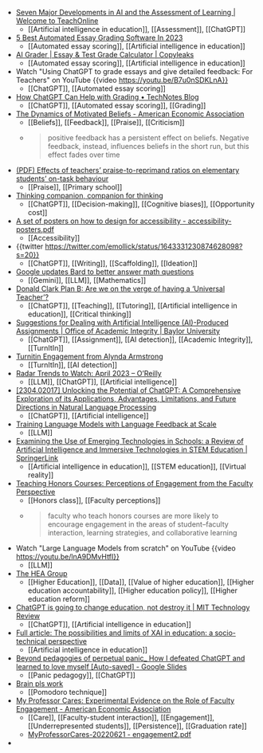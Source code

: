 - [Seven Major Developments in AI and the Assessment of Learning | Welcome to TeachOnline](https://teachonline.ca/tools-trends/seven-major-developments-ai-and-assessment-learning)
	- [[Artificial intelligence in education]], [[Assessment]], [[ChatGPT]]
- [5 Best Automated Essay Grading Software In 2023](https://windowsreport.com/automated-essay-grading-software/)
	- [[Automated essay scoring]], [[Artificial intelligence in education]]
- [AI Grader | Essay & Test Grade Calculator | Copyleaks](https://copyleaks.com/ai-grader)
	- [[Automated essay scoring]], [[Artificial intelligence in education]]
- Watch "Using ChatGPT to grade essays and give detailed feedback: For Teachers" on YouTube {{video https://youtu.be/B7u0nSDKLnA}}
	- [[ChatGPT]], [[Automated essay scoring]]
- [How ChatGPT Can Help with Grading • TechNotes Blog](https://blog.tcea.org/chatgpt-grading/)
	- [[ChatGPT]], [[Automated essay scoring]], [[Grading]]
- [The Dynamics of Motivated Beliefs - American Economic Association](https://www.aeaweb.org/articles?id=10.1257/aer.20180728)
	- [[Beliefs]], [[Feedback]], [[Praise]], [[Criticism]]
	- >positive feedback has a persistent effect on beliefs. Negative feedback, instead, influences beliefs in the short run, but this effect fades over time
- [(PDF) Effects of teachers’ praise-to-reprimand ratios on elementary students’ on-task behaviour](https://www.researchgate.net/publication/338900586_Effects_of_teachers'_praise-to-reprimand_ratios_on_elementary_students'_on-task_behaviour)
	- [[Praise]], [[Primary school]]
- [Thinking companion, companion for thinking](https://oneusefulthing.substack.com/p/thinking-companion-companion-for)
	- [[ChatGPT]], [[Decision-making]], [[Cognitive biases]], [[Opportunity cost]]
- [A set of posters on how to design for accessibility - accessibility-posters.pdf](https://ukhomeoffice.github.io/accessibility-posters/posters/accessibility-posters.pdf)
	- [[Accessibility]]
- {{twitter https://twitter.com/emollick/status/1643331230874628098?s=20}}
	- [[ChatGPT]], [[Writing]], [[Scaffolding]], [[Ideation]]
- [Google updates Bard to better answer math questions](https://9to5google.com/2023/03/31/google-bard-math/)
	- [[Gemini]], [[LLM]], [[Mathematics]]
- [Donald Clark Plan B: Are we on the verge of having a ‘Universal Teacher’?](https://donaldclarkplanb.blogspot.com/2023/04/are-we-on-verge-of-having-universal.html?m=1)
	- [[ChatGPT]], [[Teaching]], [[Tutoring]], [[Artificial intelligence in education]], [[Critical thinking]]
- [Suggestions for Dealing with Artificial Intelligence (AI)-Produced Assignments | Office of Academic Integrity | Baylor University](https://honorcode.web.baylor.edu/academic-integrity-office/faculty-resources/suggestions-dealing-artificial-intelligence-ai-produced)
	- [[ChatGPT]], [[Assignment]], [[AI detection]], [[Academic Integrity]], [[TurnItIn]]
- [Turnitin Engagement from Alynda Armstrong](https://view-su2.highspot.com/viewer/642b04fb54a21200001d962a)
	- [[TurnItIn]], [[AI detection]]
- [Radar Trends to Watch: April 2023 – O’Reilly](https://www.oreilly.com/radar/radar-trends-to-watch-april-2023/)
	- [[LLM]], [[ChatGPT]], [[Artificial intelligence]]
- [[2304.02017] Unlocking the Potential of ChatGPT: A Comprehensive Exploration of its Applications, Advantages, Limitations, and Future Directions in Natural Language Processing](https://arxiv.org/abs/2304.02017#)
	- [[ChatGPT]], [[Artificial intelligence]]
- [Training Language Models with Language Feedback at Scale](https://arxiv.org/abs/2303.16755)
	- [[LLM]]
- [Examining the Use of Emerging Technologies in Schools: a Review of Artificial Intelligence and Immersive Technologies in STEM Education | SpringerLink](https://link.springer.com/article/10.1007/s41979-023-00092-y)
	- [[Artificial intelligence in education]], [[STEM education]], [[Virtual reality]]
- [Teaching Honors Courses: Perceptions of Engagement from the Faculty Perspective](https://journals.sagepub.com/doi/full/10.1177/1932202X20938021)
	- [[Honors class]], [[Faculty perceptions]]
	- >faculty who teach honors courses are more likely to encourage engagement in the areas of student–faculty interaction, learning strategies, and collaborative learning
- Watch "Large Language Models from scratch" on YouTube {{video https://youtu.be/lnA9DMvHtfI}}
	- [[LLM]]
- [The HEA Group](https://www.theheagroup.com/)
	- [[Higher Education]], [[Data]], [[Value of higher education]], [[Higher education accountability]], [[Higher education policy]], [[Higher education reform]]
- [ChatGPT is going to change education, not destroy it | MIT Technology Review](https://www.technologyreview.com/2023/04/06/1071059/chatgpt-change-not-destroy-education-openai/)
	- [[ChatGPT]], [[Artificial intelligence in education]]
- [Full article: The possibilities and limits of XAI in education: a socio-technical perspective](https://www.tandfonline.com/doi/full/10.1080/17439884.2023.2185630)
	- [[Artificial intelligence in education]]
- [Beyond pedagogies of perpetual panic_ How I defeated ChatGPT and learned to love myself [Auto-saved] - Google Slides](https://docs.google.com/presentation/d/1Xuopzl7o569Hjzit7Mf6ALEp4V8mAAXZEF0iAXqNELI/mobilepresent#slide=id.p3)
	- [[Panic pedagogy]], [[ChatGPT]]
- [Brain pls work](https://brainpls.work/)
	- [[Pomodoro technique]]
- [My Professor Cares: Experimental Evidence on the Role of Faculty Engagement - American Economic Association](https://www.aeaweb.org/articles?id=10.1257/pol.20210699&from=f)
	- [[Care]], [[Faculty-student interaction]], [[Engagement]], [[Underrepresented students]], [[Persistence]], [[Graduation rate]]
	- [MyProfessorCares-20220621 - engagement2.pdf](https://faculty.econ.ucdavis.edu/faculty/scarrell/engagement2.pdf)
-